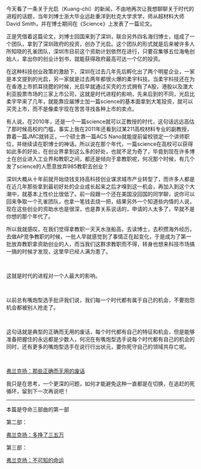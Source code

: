 <p data-pid="rcBPAY-a">今天看了一条关于光启（Kuang-chi）的新闻，不由地再次让我想聊聊关于时代的进程的话题，当年刘博士浙大毕业远赴重洋到杜克大学求学，师从超材料大师David Smith，并在博士期间在《Science》上发表了一篇论文。</p><p data-pid="LXqJBtGV">正是凭借着这篇论文，刘博士回国来到了深圳，联合另外四名海归博士，组成了一个团队，拿到了深圳政府的投资，创办了光启。这个团队的形式就是后来被许多人所知晓的孔雀团队，深圳市目前这个资助计划依然在进行，只要召集够五位海龟创始人，拿出你的创业计划书，就能获得政府最高可达一个亿的投资。</p><p data-pid="CpLze6wZ">在这种科技创业政策的激励下，深圳在过去几年先后孵化出了两个明星企业，一家是本文提到的光启，另一家就是过去两年都很火爆的柔宇科技。当柔宇科技还在为在香港上市抓耳挠腮的时候，光启早就通过买壳的方式拥有了A股，港股以及澳大利亚股票市场的三家上市公司，这就是时代进程的影响，先来后到的不同，光启比柔宇早来了几年，就能靠应届博士加一篇science的基本面拿到大笔投资，就可以买壳上市，而不是像柔宇现在苦苦寻找各种上市的卖点。</p><p data-pid="oGAd9rVi">有人说，在2010年，还是一个一篇science就可以正教授的时代，这句话远远高估了那时候高校的门槛，事实上我在2011年还看到过某211高校材料专业的副教授，靠着一篇JMC就转正，一个硕士靠一篇ACS Nano就能提前留校锁定一个讲师职位，并继续读在职博士的神话。所以说在那个年代，一篇science在高校可以获得如此多的好处，在创业界拿到这么多的好处，也就不足为奇了，毕竟到现在许多博士在创业进入工业界和教职之间，都还是倾向于拿教职呢，何况那个时候，有几个发了science的人愿意放弃985教职去创业？</p><p data-pid="F69DnZCA">深圳大概从十年前就开始烧钱支持高科技创业谋求城市产业转型了，而许多人都是在近几年那些拿到最初好处的企业成长起来之后才嗅到这一机会，再加入到这个大潮中，就基本上性价比很低了。前一段跟一个还在美国没回国的同学聊，说你可以回来争取一个孔雀团队，也拿一笔钱去烧一把，结果另外一个知道些内情的人说，现在这些创业的资助水也是很深，也是靠关系说话的，申请的人太多了，早就不是你想的那个年代了。</p><p data-pid="6LwDFHxg">所以我就感叹，在我们觉得拿教职一天天水涨船高，去读博士，去积攒海外经历，去做AP竞争教职的时候，一批人早就感觉到了事情正在起变化，于是成为了第一批放弃教职拿资助创业的人，而当我们这群求教职而不得，转身也想来科技市场搞一搞的时候才发现，这里早已经人满为患了。</p><p><br></p><p data-pid="4P0AEV3F">这就是时代的进程对一个人最大的影响。</p><p><br></p><p data-pid="-pF-5Xwx">以前总有嘴炮型选手批评我们说，我们每一个时代都有属于自己的机会，不要抱怨机会都被别人抢走了。</p><p><br></p><p data-pid="9RA8Vm80">这句话就是典型的正确而无用的废话，每个时代都有自己的特征和机会，但是能够准备把握住的永远都是少数人，何况在有嘴炮型选手说每个时代都有自己的机会的同时，还有更多的嘴炮型选手在说行行出状元，要你死守自己的领域共存亡呢。</p><p><br></p><a href="https://zhuanlan.zhihu.com/p/33727003" data-draft-node="block" data-draft-type="link-card" data-image="https://picx.zhimg.com/v2-b4968b6cf3f47b14a29a1542e5dc6c33_qhd.jpg?source=d16d100b" data-image-width="550" data-image-height="383" class="internal">弗兰克扬：那些正确而无用的废话</a><p data-pid="J5Dw8lbL">我只是在思考，一个更深的问题，如何才能避免这种一直都是在切换，在追赶的死循环，留到下一次再说吧！</p><hr><p data-pid="axs1KGDH">本篇是夺命三部曲的第一部</p><p data-pid="llaapW6V">第二部：</p><a href="https://zhuanlan.zhihu.com/p/37698489" data-draft-node="block" data-draft-type="link-card" data-image="https://picx.zhimg.com/v2-a64d13a25de9a6e893d9ef07130150da_qhd.jpg?source=d16d100b" data-image-width="640" data-image-height="360" class="internal">弗兰克扬：多挣了三五万</a><p data-pid="xYMeCb_N">第三部：</p><a href="https://zhuanlan.zhihu.com/p/37890851" data-draft-node="block" data-draft-type="link-card" data-image="https://pica.zhimg.com/v2-d5edfbc3812ea49c32d462472c173a76_qhd.jpg?source=d16d100b" data-image-width="1280" data-image-height="720" class="internal">弗兰克扬：不可知的命运</a><p></p>